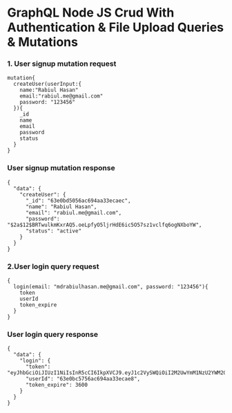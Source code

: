# GraphQL Node JS Crud With Authentication & File Upload Queries & Mutations


### 1. User signup mutation request
```
mutation{
  createUser(userInput:{
    name:"Rabiul Hasan"
    email:"rabiul.me@gmail.com"
    password: "123456"
  }){
    _id
    name
    email
    password
    status
  }
}
```
### User signup mutation response
```
{
  "data": {
    "createUser": {
      "_id": "63e0bd5056ac694aa33ecaec",
      "name": "Rabiul Hasan",
      "email": "rabiul.me@gmail.com",
      "password": "$2a$12$BRTwulkmKxrAQ5.oeLpfyO5ljrHdE6ic5O57sz1vclfq6ogNXboYW",
      "status": "active"
    }
  }
}
```

### 2.User login query request
```
{
  login(email: "mdrabiulhasan.me@gmail.com", password: "123456"){
    token
    userId
    token_expire
  }
}
```
### User login query response
```
{
  "data": {
    "login": {
      "token": "eyJhbGciOiJIUzI1NiIsInR5cCI6IkpXVCJ9.eyJ1c2VySWQiOiI2M2UwYmM1NzU2YWM2OTRhYTMzZWNhZTgiLCJlbWFpbCI6Im1kcmFiaXVsaGFzYW4ubWVAZ21haWwuY29tIiwiaWF0IjoxNjc1Njc0MjUyLCJleHAiOjE2NzU2Nzc4NTJ9.Ew8qwDTa8VxrNIDr1uKUplr_qHk17AdtIXPUoU2uCJc",
      "userId": "63e0bc5756ac694aa33ecae8",
      "token_expire": 3600
    }
  }
}
```